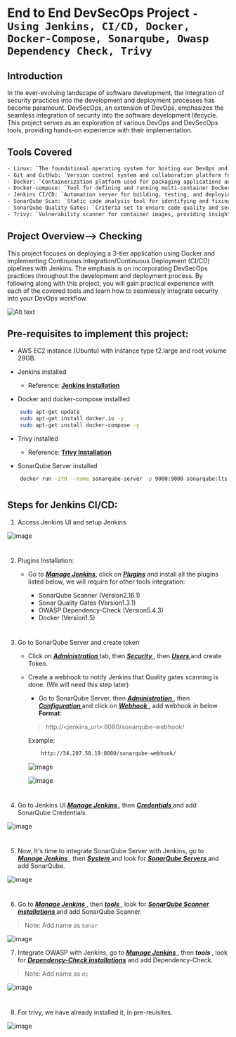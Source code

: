 # End to End DevSecOps Project `- Using Jenkins, CI/CD, Docker, Docker-Compose, Sonarqube, Owasp Dependency Check, Trivy`

## Introduction

In the ever-evolving landscape of software development, the integration of security practices into the development and deployment processes has become paramount. DevSecOps, an extension of DevOps, emphasizes the seamless integration of security into the software development lifecycle. This project serves as an exploration of various DevOps and DevSecOps tools, providing hands-on experience with their implementation.

## Tools Covered
```bash
- Linux: `The foundational operating system for hosting our DevOps and DevSecOps tools.`
- Git and GitHub: `Version control system and collaboration platform for managing code repositories.`
- Docker: `Containerization platform used for packaging applications and their dependencies into standardized units.`
- Docker-compose: `Tool for defining and running multi-container Docker applications.`
- Jenkins CI/CD: `Automation server for building, testing, and deploying software continuously.`
- SonarQube Scan: `Static code analysis tool for identifying and fixing code quality and security issues.`
- SonarQube Quality Gates: `Criteria set to ensure code quality and security standards are met before code is deployed.`
- Trivy: `Vulnerability scanner for container images, providing insights into security risks.`
```
## Project Overview--> Checking

This project focuses on deploying a 3-tier application using Docker and implementing Continuous Integration/Continuous Deployment (CI/CD) pipelines with Jenkins. The emphasis is on incorporating DevSecOps practices throughout the development and deployment process. By following along with this project, you will gain practical experience with each of the covered tools and learn how to seamlessly integrate security into your DevOps workflow.

![Alt text](https://i.imgur.com/NxmCiA5.png)

## Pre-requisites to implement this project:

-  AWS EC2 instance (Ubuntu) with instance type t2.large and root volume 29GB.

-  Jenkins installed <br>
    - Reference: <b><a href="https://www.jenkins.io/doc/book/installing/linux/#long-term-support-release"><u> Jenkins installation </a></u></b>

-  Docker and docker-compose installled
```bash
    sudo apt-get update
    sudo apt-get install docker.io -y
    sudo apt-get install docker-compose -y
```

- Trivy installed <br>
    - Reference: <b> <a href="https://github.com/DevMadhup/Trivy_Installation_and_implementation/blob/main/README.md"><u>Trivy Installation</a></u></b>

- SonarQube Server installed
```bash
    docker run -itd --name sonarqube-server -p 9000:9000 sonarqube:lts-community
```
#
## Steps for Jenkins CI/CD:

1)  Access Jenkins UI and setup Jenkins

![image](https://github.com/DevMadhup/node-todo-cicd/assets/121779953/1eec417e-95ab-4497-ad31-443ecd6b999e)

#

2)  Plugins Installation:

    - Go to <b><i><u>Manage Jenkins</u></i></b>, click on <b><i><u>Plugins</u></i></b> and install all the plugins listed below, we will require for other tools integration:

        - SonarQube Scanner (Version2.16.1)
        - Sonar Quality Gates (Version1.3.1)
        - OWASP Dependency-Check (Version5.4.3)
        - Docker (Version1.5)
#

3) Go to SonarQube Server and create token

    - Click on <b><i><u> Administration </u></i></b> tab, then <b><i><u> Security </u></i></b>, then <b><i><u> Users </u></i></b> and create Token.
    -  Create a webhook to notify Jenkins that Quality gates scanning is done. (We will need this step later)

        - Go to SonarQube Server, then <b><i><u> Administration </u></i></b>, then <b><i><u> Configuration </u></i></b> and click on <b><i><u> Webhook </u></i></b>, add webhook in below <b>Format</b>:
        > http://<jenkins_url>:8080/sonarqube-webhook/
        
        Example: 
        
        ```bash
            http://34.207.58.19:8080/sonarqube-webhook/
        ```

        ![image](https://github.com/DevMadhup/node-todo-cicd/assets/121779953/b9ef2301-b8ff-46f4-a457-6345d5e2dab6)


        ![image](https://github.com/DevMadhup/node-todo-cicd/assets/121779953/08a33164-f6a6-4c5d-8a34-7091cf8a5745)

#

4) Go to Jenkins UI <b><i><u> Manage Jenkins </u></i></b>, then <b><i><u> Credentials </u></i></b> and add SonarQube Credentials.

![image](https://github.com/DevMadhup/node-todo-cicd/assets/121779953/f6db72ec-7d8c-4f4c-ae7a-55d99dd20ce9)

#

5) Now, It's time to integrate SonarQube Server with Jenkins, go to <b><i><u> Manage Jenkins </u></i></b>, then <b><i><u> System </u></i></b> and look for <b><i><u> SonarQube Servers </u></i></b> and add SonarQube.

![image](https://github.com/DevMadhup/node-todo-cicd/assets/121779953/54849cb2-fe56-4acd-972d-3057a0eb3deb)

#

6) Go to <b><i><u> Manage Jenkins </u></i></b>, then <b><i><u> tools </u></i></b>, look for <b><i><u> SonarQube Scanner installations </u></i></b> and add SonarQube Scanner.

> Note: Add name as ```Sonar```

![image](https://github.com/DevMadhup/node-todo-cicd/assets/121779953/1fe926f6-a844-42d4-bce4-62193dde6640)

7) Integrate OWASP with Jenkins, go to <b><i><u> Manage Jenkins </u></i></b>, then <b><i> tools </i></b>, look for <b><i><u>Dependency-Check installations</u></i></b> and add Dependency-Check.

> Note: Add name as ```dc```

![image](https://github.com/DevMadhup/node-todo-cicd/assets/121779953/14516995-0c96-4110-bb96-97a37a9fe57d)

#

8) For trivy, we have already installed it, in pre-reuisites.

![image](https://github.com/DevMadhup/node-todo-cicd/assets/121779953/0fcd1620-bd64-4286-bc13-f6652d4527c6)
